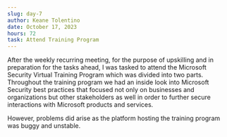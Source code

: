 ```yaml
---
slug: day-7
author: Keane Tolentino
date: October 17, 2023
hours: 72
task: Attend Training Program
---
```


After the weekly recurring meeting,
for the purpose of upskilling and in preparation for the tasks ahead, I was tasked to attend the Microsoft Security Virtual Training Program which was divided into two parts. Throughout the training program we had an inside look into Microsoft Security best practices that focused not only on businesses and organizations but other stakeholders as well in order to further secure interactions with Microsoft products and services.

However, problems did arise as the platform hosting the training program was buggy and unstable.
